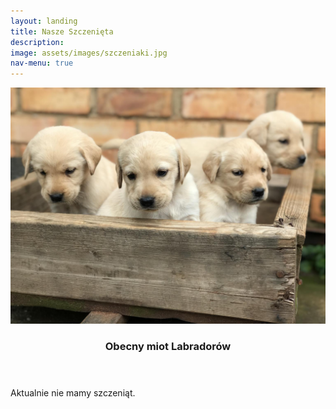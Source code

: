 ```yaml
---
layout: landing
title: Nasze Szczenięta
description:
image: assets/images/szczeniaki.jpg
nav-menu: true
---
```

<!-- Main -->
<div id="main">
<!-- Two -->
<section id="two" class="spotlights">
	<section>
		<section class="image">
			<img src="assets/images/brak.jpg" alt="" data-position="center center" />
		</section>
		<div class="content">
			<div class="inner">
				<header class="major">
					<h3>Obecny miot Labradorów</h3>
				</header>
				<p>Aktualnie nie mamy szczeniąt.</p>
			</div>
		</div>
	</section>
</section>
